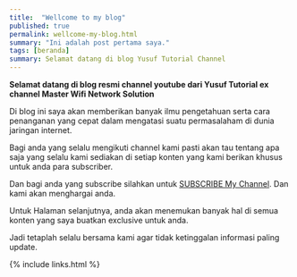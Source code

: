 ```yaml
---
title:  "Wellcome to my blog"
published: true
permalink: wellcome-my-blog.html
summary: "Ini adalah post pertama saya."
tags: [beranda]
summary: Selamat datang di blog Yusuf Tutorial Channel
---
```


**Selamat datang di blog resmi channel youtube dari Yusuf Tutorial ex channel Master Wifi Network Solution**

Di blog ini saya akan memberikan banyak ilmu pengetahuan serta cara penanganan yang cepat dalam mengatasi suatu permasalaham di dunia jaringan internet.

Bagi anda yang selalu mengikuti channel kami pasti akan tau tentang apa saja yang selalu kami sediakan di setiap konten yang kami berikan khusus untuk anda para subscriber.

Dan bagi anda yang subscribe silahkan untuk [SUBSCRIBE My Channel](https://youtube.com/@yusuftutorialchannel). Dan kami akan menghargai anda.

Untuk Halaman selanjutnya, anda akan menemukan banyak hal di semua konten yang saya buatkan exclusive untuk anda.

Jadi tetaplah selalu bersama kami agar tidak ketinggalan informasi paling update.

{% include links.html %}
